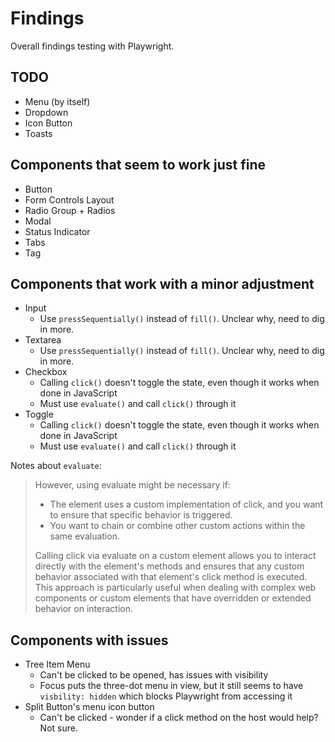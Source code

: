 # Findings

Overall findings testing with Playwright.

## TODO

- Menu (by itself)
- Dropdown
- Icon Button
- Toasts

## Components that seem to work just fine

- Button
- Form Controls Layout
- Radio Group + Radios
- Modal
- Status Indicator
- Tabs
- Tag

## Components that work with a minor adjustment

- Input
  - Use `pressSequentially()` instead of `fill()`. Unclear why, need to dig in more.
- Textarea
  - Use `pressSequentially()` instead of `fill()`. Unclear why, need to dig in more.
- Checkbox
  - Calling `click()` doesn't toggle the state, even though it works when done in JavaScript
  - Must use `evaluate()` and call `click()` through it
- Toggle
  - Calling `click()` doesn't toggle the state, even though it works when done in JavaScript
  - Must use `evaluate()` and call `click()` through it

Notes about `evaluate`:

> However, using evaluate might be necessary if:
>
> - The element uses a custom implementation of click, and you want to ensure that specific behavior is triggered.
> - You want to chain or combine other custom actions within the same evaluation.
>
> Calling click via evaluate on a custom element allows you to interact directly with the element's methods and ensures that any custom behavior associated with that element's click method is executed. This approach is particularly useful when dealing with complex web components or custom elements that have overridden or extended behavior on interaction.

## Components with issues

- Tree Item Menu
  - Can't be clicked to be opened, has issues with visibility
  - Focus puts the three-dot menu in view, but it still seems to have `visbility: hidden` which blocks Playwright from accessing it
- Split Button's menu icon button
  - Can't be clicked - wonder if a click method on the host would help? Not sure.

